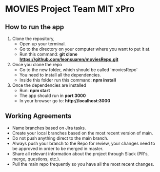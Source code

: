 # MOVIES Project Team MIT xPro

## How to run the app

1. Clone the repository, 
      * Open up your terminal.
      * Go to the directory on your computer where you want to put it at.
      * Run this command: **git clone https://github.com/leonsuaren/moviesRepo.git**
2. Once you clone the repo
      * Go to the new folder, which should be called 'moviesRepo'
      * You need to install all the dependencies.
      * Inside this folder run this command: **npm install**
3. Once the dependencies are installed
      * Run: **npm start**
      * The app should run in **port 3000**
      * In your browser go to: **http://localhost:3000**

## Working Agreements
* Name branches based on Jira tasks.
* Create your local branches based on the most recent version of main.
* Do not push anything direct to the main branch.
* Always push your branch to the Repo for review, your changes need to be approved in order to be merged in master.
* Share all relevant information about the project through Slack (PR's, merge, questions, etc.).
* Pull the main repo frequently so you have all the most recent changes.